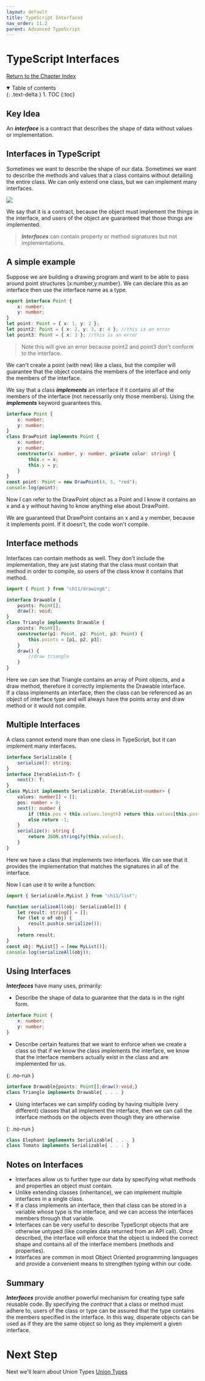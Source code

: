 ```yaml
---
layout: default
title: TypeScript Interfaces
nav_order: 11.2
parent: Advanced TypeScript
---
```


# TypeScript Interfaces

[Return to the Chapter Index](index.md)

<details open markdown="block">
  <summary>
    Table of contents
  </summary>
  {: .text-delta }
1. TOC
{:toc}
</details>

## Key Idea

An **_interface_** is a contract that describes the shape of data without values or implementation.

## Interfaces in TypeScript

Sometimes we want to describe the shape of our data.
Sometimes we want to describe the methods and values that a class contains without detailing the entire class.
We can only extend one class, but we can implement many interfaces.

![](../../assets/images/interface_1.jpg)

We say that it is a contract, because the object must implement the things in the interface, and users of the object are guaranteed that those things are implemented.

> **_Interfaces_** can contain property or method signatures but not implementations.

## A simple example

Suppose we are building a drawing program and want to be able to pass around point structures {x:number,y:number}. We can declare this as an interface then use the interface name as a type.

```typescript
export interface Point {
    x: number;
    y: number;
}
let point: Point = { x: 1, y: 2 };
let point2: Point = { x: 2, y: 3, z: 4 }; //this is an error
let point3: Point = { x: 3 }; //this is an error
```

> Note this will give an error because point2 and point3 don't conform to the interface.

We can't create a point (with new) like a class, but the compiler will guarantee that the object contains the members of the interface and only the members of the interface.

We say that a class **_implements_** an interface if it contains all of the members of the interface (not necessarily only those members). Using the **_implements_** keyword guarantees this.

```typescript
interface Point {
    x: number;
    y: number;
}
class DrawPoint implements Point {
    x: number;
    y: number;
    constructor(x: number, y: number, private color: string) {
        this.x = x;
        this.y = y;
    }
}
const point: Point = new DrawPoint(4, 5, "red");
console.log(point);
```

Now I can refer to the DrawPoint object as a Point and I know it contains an x and a y without having to know anything else about DrawPoint.

We are guaranteed that DrawPoint contains an x and a y member, because it implements point. If it doesn't, the code won't compile.

## Interface methods

Interfaces can contain methods as well. They don't include the implementation, they are just stating that the class must contain that method in order to compile, so users of the class know it contains that method.

```typescript
import { Point } from "ch11/drawing6";

interface Drawable {
    points: Point[];
    draw(): void;
}
class Triangle implements Drawable {
    points: Point[];
    constructor(p1: Point, p2: Point, p3: Point) {
        this.points = [p1, p2, p3];
    }
    draw() {
        //draw triangle
    }
}
```

Here we can see that Triangle contains an array of Point objects, and a draw method, therefore it correctly implements the Drawable interface.  
If a class implements an interface, then the class can be referenced as an object of interface type and will always have the points array and draw method or it would not compile.

## Multiple Interfaces

A class cannot extend more than one class in TypeScript, but it can implement many interfaces.

```typescript
interface Serializable {
    serialize(): string;
}
interface IterableList<T> {
    next(): T;
}
class MyList implements Serializable, IterableList<number> {
    values: number[] = [];
    pos: number = 0;
    next(): number {
        if (this.pos < this.values.length) return this.values[this.pos++];
        else return -1;
    }
    serialize(): string {
        return JSON.stringify(this.values);
    }
}
```

Here we have a class that implements two interfaces. We can see that it provides the implementation that matches the signatures in all of the interface.

Now I can use it to write a function:

```typescript
import { Serializable,MyList } from "ch11/list";

function serializeAll(obj: Serializable[]) {
    let result: string[] = [];
    for (let o of obj) {
        result.push(o.serialize());
    }
    return result;
}
const obj: MyList[] = [new MyList()];
console.log(serializeAll(obj));
```

## Using Interfaces

**_Interfaces_** have many uses, primarily:

-   Describe the shape of data to guarantee that the data is in the right form.

```typescript
interface Point {
    x: number;
    y: number;
}
```

-   Describe certain features that we want to enforce when we create a class so that if we know the class implements the interface, we know that the interface members actually exist in the class and are implemented for us.

{: .no-run }

```typescript
interface Drawable{points: Point[];draw():void;}
class Triangle implements Drawable{ . . . }
```

-   Using interfaces we can simplify coding by having multiple (very different) classes that all implement the interface, then we can call the interface methods on the objects even though they are otherwise

{: .no-run }

```typescript
class Elephant implements Serializable{ . . . }
class Tomato implements Serializable{ . . . }
```

## Notes on Interfaces

-   Interfaces allow us to further type our data by specifying what methods and properties an object must contain.
-   Unlike extending classes (inheritance), we can implement multiple interfaces in a single class.
-   If a class implements an interface, then that class can be stored in a variable whose type is the interface, and we can access the interfaces members through that variable.
-   Interfaces can be very useful to describe TypeScript objects that are otherwise untyped (like complex data returned from an API call). Once described, the interface will enforce that the object is indeed the correct shape and contains all of the interface members (methods and properties).
-   Interfaces are common in most Object Oriented programming languages and provide a convenient means to strengthen typing within our code.

## Summary

**_Interfaces_** provide another powerful mechanism for creating type safe reusable code. By specifying the _contract_ that a class or method must adhere to, users of the class or type can be assured that the type contains the members specified in the interface. In this way, disperate objects can be used as if they are the same object so long as they implement a given interface.

# Next Step

Next we'll learn about Union Types [Union Types](./unions.md)
